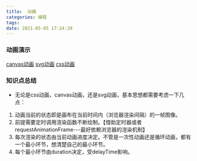 ```yaml
---
title:  动画
categories: 编程
tags:
date: 2021-05-05 17:24:39
---
```


### 动画演示
[canvas动画](./canvas动画.md)
[svg动画](./svg动画.md)
[css动画](./css动画.md)


### 知识点总结
- 无论是css动画，canvas动画，还是svg动画，基本思想都需要考虑一下几点：
1. 动画当前的状态即是画布在当前时间内（浏览器渲染间隔）的一帧图像。
2. 前提需要定时调用渲染函数不断绘制。【借助定时器或者requestAnimationFrame---最好依赖浏览器的渲染机制】
3. 每次渲染的状态由当前动画进度决定。不管是一次性动画还是循环动画，都有一个最小环节，想清楚自己的最小环节。
4. 每个最小环节由duration决定，受delayTime影响。